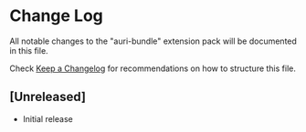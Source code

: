 # Change Log

All notable changes to the "auri-bundle" extension pack will be documented in this file.

Check [Keep a Changelog](http://keepachangelog.com/) for recommendations on how to structure this file.

## [Unreleased]

- Initial release
